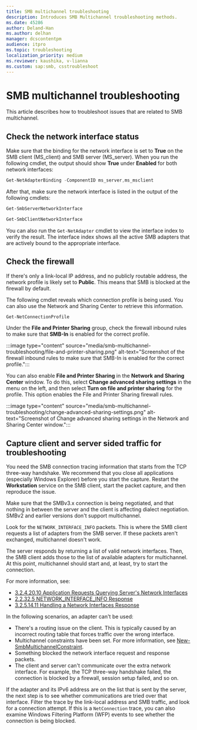 ```yaml
---
title: SMB multichannel troubleshooting
description: Introduces SMB Multichannel troubleshooting methods.
ms.date: 45286
author: Deland-Han
ms.author: delhan
manager: dcscontentpm
audience: itpro
ms.topic: troubleshooting
localization_priority: medium
ms.reviewer: kaushika, v-lianna
ms.custom: sap:smb, csstroubleshoot
---
```

# SMB multichannel troubleshooting

This article describes how to troubleshoot issues that are related to SMB multichannel.

## Check the network interface status

Make sure that the binding for the network interface is set to **True** on the SMB client (MS\_client) and SMB server (MS\_server). When you run the following cmdlet, the output should show **True** under **Enabled** for both network interfaces:

```PowerShell
Get-NetAdapterBinding -ComponentID ms_server,ms_msclient
```

After that, make sure the network interface is listed in the output of the following cmdlets:

```PowerShell
Get-SmbServerNetworkInterface
```

```PowerShell
Get-SmbClientNetworkInterface
```

You can also run the `Get-NetAdapter` cmdlet to view the interface index to verify the result. The interface index shows all the active SMB adapters that are actively bound to the appropriate interface.

## Check the firewall

If there's only a link-local IP address, and no publicly routable address, the network profile is likely set to **Public**. This means that SMB is blocked at the firewall by default.

The following cmdlet reveals which connection profile is being used. You can also use the Network and Sharing Center to retrieve this information.

```powershell
Get-NetConnectionProfile
```

Under the **File and Printer Sharing** group, check the firewall inbound rules to make sure that **SMB-In** is enabled for the correct profile.

:::image type="content" source="media/smb-multichannel-troubleshooting/file-and-printer-sharing.png" alt-text="Screenshot of the firewall inbound rules to make sure that SMB-In is enabled for the correct profile.":::

You can also enable **File and Printer Sharing** in the **Network and Sharing Center** window. To do this, select **Change advanced sharing settings** in the menu on the left, and then select **Turn on file and printer sharing** for the profile. This option enables the File and Printer Sharing firewall rules.

:::image type="content" source="media/smb-multichannel-troubleshooting/change-advanced-sharing-settings.png" alt-text="Screenshot of Change advanced sharing settings in the Network and Sharing Center window.":::

## Capture client and server sided traffic for troubleshooting

You need the SMB connection tracing information that starts from the TCP three-way handshake. We recommend that you close all applications (especially Windows Explorer) before you start the capture. Restart the **Workstation** service on the SMB client, start the packet capture, and then reproduce the issue.

Make sure that the SMBv3.x connection is being negotiated, and that nothing in between the server and the client is affecting dialect negotiation. SMBv2 and earlier versions don't support multichannel.

Look for the `NETWORK_INTERFACE_INFO` packets. This is where the SMB client requests a list of adapters from the SMB server. If these packets aren't exchanged, multichannel doesn't work.

The server responds by returning a list of valid network interfaces. Then, the SMB client adds those to the list of available adapters for multichannel. At this point, multichannel should start and, at least, try to start the connection.

For more information, see:

- [3.2.4.20.10 Application Requests Querying Server's Network Interfaces](/openspecs/windows_protocols/ms-smb2/147adde4-d936-4597-924a-8caa3429c6b0)
- [2.2.32.5 NETWORK\_INTERFACE\_INFO Response](/openspecs/windows_protocols/ms-smb2/fcd862d1-1b85-42df-92b1-e103199f531f)
- [3.2.5.14.11 Handling a Network Interfaces Response](/openspecs/windows_protocols/ms-smb2/5459722b-1eaa-4ead-b465-284363264cad)

In the following scenarios, an adapter can't be used:

- There's a routing issue on the client. This is typically caused by an incorrect routing table that forces traffic over the wrong interface.
- Multichannel constraints have been set. For more information, see [New-SmbMultichannelConstraint](/powershell/module/smbshare/new-smbmultichannelconstraint).
- Something blocked the network interface request and response packets.
- The client and server can't communicate over the extra network interface. For example, the TCP three-way handshake failed, the connection is blocked by a firewall, session setup failed, and so on.

If the adapter and its IPv6 address are on the list that is sent by the server, the next step is to see whether communications are tried over that interface. Filter the trace by the link-local address and SMB traffic, and look for a connection attempt. If this is a `NetConnection` trace, you can also examine Windows Filtering Platform (WFP) events to see whether the connection is being blocked.
